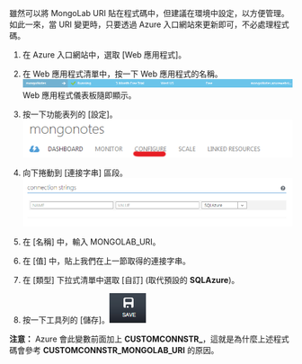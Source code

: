 雖然可以將 MongoLab URI 貼在程式碼中，但建議在環境中設定，以方便管理。如此一來，當 URI 變更時，只要透過 Azure 入口網站來更新即可，不必處理程式碼。


1. 在 Azure 入口網站中，選取 [Web 應用程式]。
1. 在 Web 應用程式清單中，按一下 Web 應用程式的名稱。![WebAppEntry][entry-website]Web 應用程式儀表板隨即顯示。

1. 按一下功能表列的 [設定]。![WebAppDashboardConfig][focus-mongolab-websitedashboard-config]

1. 向下捲動到 [連接字串] 區段。![WebAppConnectionStrings][focus-mongolab-websiteconnectionstring]

1. 在 [名稱] 中，輸入 MONGOLAB_URI。
1. 在 [值] 中，貼上我們在上一節取得的連接字串。
1. 在 [類型] 下拉式清單中選取 [自訂] (取代預設的 **SQLAzure**)。
1. 按一下工具列的 [儲存]。![SaveWebApp][button-website-save]

**注意：** Azure 會此變數前面加上 **CUSTOMCONNSTR_**，這就是為什麼上述程式碼會參考 **CUSTOMCONNSTR_MONGOLAB_URI** 的原因。

[entry-website]: ./media/howto-save-connectioninfo-mongolab/entry-website.png
[focus-mongolab-websitedashboard-config]: ./media/howto-save-connectioninfo-mongolab/focus-mongolab-websitedashboard-config.png
[focus-mongolab-websiteconnectionstring]: ./media/howto-save-connectioninfo-mongolab/focus-mongolab-websiteconnectionstring.png
[button-website-save]: ./media/howto-save-connectioninfo-mongolab/button-website-save.png

<!---HONumber=July15_HO2-->